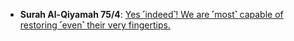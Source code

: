 * __Surah Al-Qiyamah 75/4__: [Yes ˹indeed˺! We are ˹most˺ capable of restoring ˹even˺ their very fingertips.](https://quran.com/75/4)
